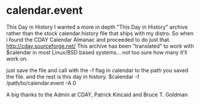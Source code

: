 calendar.event
==============

This Day in History
I wanted a more in depth "This Day in History" archive rather than the stock calendar.history file that ships with my distro. So when i found the CDAY Calendar Almanac and proceeded to do just that.
http://cday.sourceforge.net/
This archive has been "translated" to work with $calendar in most Linux/BSD based systems... not too sure how many it'll work on.

just save the file and call with the -f flag in calendar to the path you saved the file. and the rest is this day in history.
$calendar -f /path/to/calendar.event -A 0

A big thanks to the Admin at CDAY, Patrick Kincaid and Bruce T. Goldman
